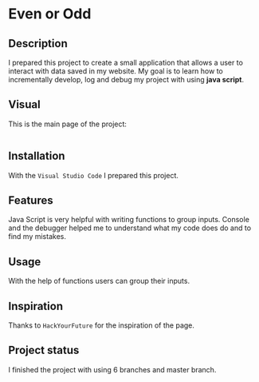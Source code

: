# Even or Odd

## Description

I prepared this project to create a small application that allows a user to interact with data saved in my website. My goal is to learn how to incrementally develop, log and debug my project with using **java script**.

## Visual

This is the main page of the project:

![]()

## Installation

With the `Visual Studio Code` I prepared this project.

## Features

Java Script is very helpful with writing functions to group inputs. Console and the debugger helped me to understand what my code does do and to find my mistakes.

## Usage

With the help of functions users can group their inputs.

## Inspiration

Thanks to `HackYourFuture` for the inspiration of the page.

## Project status

I finished the project with using 6 branches and master branch.
